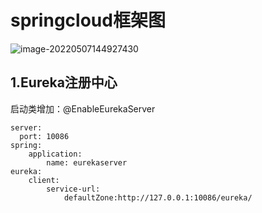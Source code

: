 # springcloud框架图

![image-20220507144927430](asset/image-20220507144927430.png)

## 1.Eureka注册中心

启动类增加：@EnableEurekaServer

```
server:
  port: 10086
spring:
	application:
    	name: eurekaserver
eureka:
	client:
    	service-url:
       		defaultZone:http://127.0.0.1:10086/eureka/

```

